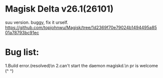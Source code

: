 # Magisk Delta v26.1(26101)
suu version.
buggy, fix it urself.
https://github.com/topjohnwu/Magisk/tree/1d2369f70e79024b1494495a8501a78793bc91ec
# Bug list:
1.Build error.(resolved)\n
2.can't start the daemon magiskd.\n
pr is welcome (^ ^)
